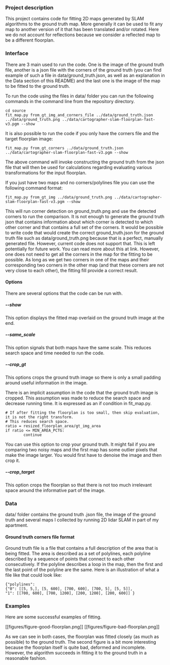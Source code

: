 ### Project description

This project contains code for fitting 2D maps generated by SLAM algorithms to the ground truth map. More generally it can be used to fit any map to another version of it that has been translated and/or rotated. Here we do not account for reflections because we consider a reflected map to be a different floorplan.


### Interface

There are 3 main used to run the code. One is the image of the ground truth file, another is a json file with the corners of the ground truth (you can find example of such a file in data/ground_truth.json, as well as an explanation in the Data section of this README) and the last one is the image of the map to be fitted to the ground truth.

To run the code using the files in data/ folder you can run the following commands in the command line from the repository directory.

```
cd source
fit_map.py from_gt_img_and_corners_file ../data/ground_truth.json ../data/ground_truth.png ../data/cartographer-slam-floorplan-fast-v3.pgm --show
```

It is also possible to run the code if you only have the corners file and the target floorplan image:

```
fit_map.py from_gt_corners ../data/ground_truth.json ../data/cartographer-slam-floorplan-fast-v3.pgm --show
```
The above command will invoke constructing the ground truth from the json file that will then be used for calculations regarding evaluating various transformations for the input floorplan.

If you just have two maps and no corners/polylines file you can use the following command format:

```
fit_map.py from_gt_img ../data/ground_truth.png ../data/cartographer-slam-floorplan-fast-v3.pgm --show
```
This will run corner detection on ground_truth.png and use the detected corners to run the comparison. It is not enough to generate the ground truth json that contains information about which corner is detected to which other corner and that contains a full set of the corners. It would be possible to write code that would create the correct ground_truth.json for the ground truth file such as data/ground_truth.png because that is a perfect, manually generated file. However, current code does not support that. This is left potentially for future work. You can read more about this at link. However, one does not need to get all the corners in the map for the fitting to be possible. As long as we get two corners in one of the maps and their corresponding two corners in the other map (and that these corners are not very close to each other), the fitting fill provide a correct result. 

#### Options

There are several options that the code can be run with.

##### --show

This option displays the fitted map overlaid on the ground truth image at the end.

##### --same_scale

This option signals that both maps have the same scale. This reduces search space and time needed to run the code.

##### --crop_gt

This options crops the ground truth image so there is only a small padding around useful information in the image.

There is an implicit assumption in the code that the ground truth image is cropped. This assumption was made to reduce the search space and decrease running time. It is expressed as an if condition in fit_map.py.
```
# If after fitting the floorplan is too small, then skip evaluation, it is not the right transform.
# This reduces search space.
ratio = resized_floorplan_area/gt_img_area
if ratio <= MIN_AREA_PCTG:
		continue
```

You can use this option to crop your ground truth. It might fail if you are comparing two noisy maps and the first map has some outlier pixels that make the image larger. You would first have to denoise the image and then crop it.

##### --crop_target

 This option crops the floorplan so that there is not too much irrelevant space around the informative part of the image.

### Data

data/ folder contains the ground truth .json file, the image of the ground truth and several maps I collected by running 2D lidar SLAM in part of my apartment.

#### Ground truth corners file format

Ground truth file is a file that contains a full description of the area that is being fitted. The area is described as a set of polylines, each polyline described by a sequence of points that connect to each other consecutively. If the polyline describes a loop in the map, then the first and the last point of the polyline are the same. Here is an illustration of what a file like that could look like:

```
{"polylines": 
{"0": [[5, 5,], [5, 600], [700, 600], [700, 5], [5, 5]], 
"1": [[700, 600], [700, 1200], [200, 1200], [200, 600]] }
```

### Examples

Here are some successful examples of fitting.

[[figures/figure-good-floorplan.png]]
[[figures/figure-bad-floorplan.png]]

As we can see in both cases, the floorplan was fitted closely (as much as possible) to the ground truth. The second figure is a bit more interesting because the floorplan itself is quite bad, deformed and incomplete. However, the algorithm succeeds in fitting it to the ground truth in a reasonable fashion.
